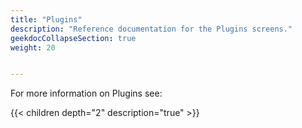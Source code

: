 ```yaml
---
title: "Plugins"
description: "Reference documentation for the Plugins screens."
geekdocCollapseSection: true
weight: 20 


---
```


For more information on Plugins see:

{{< children depth="2" description="true" >}}
